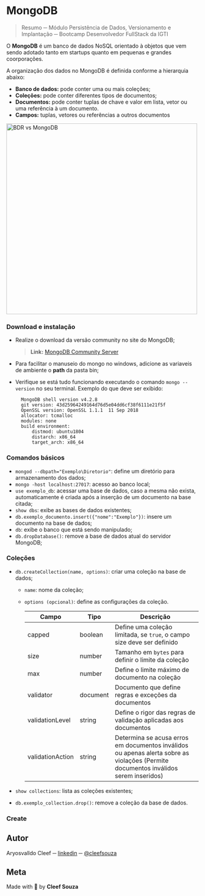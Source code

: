 # MongoDB
> Resumo ─ Módulo Persistência de Dados, Versionamento e Implantação ─ Bootcamp Desenvolvedor FullStack da IGTI

O **MongoDB** é um banco de dados NoSQL orientado à objetos que vem sendo adotado tanto em startups quanto em pequenas e grandes coorporações.

A organização dos dados no MongoDB é definida conforme a hierarquia abaixo:

- **Banco de dados:** pode conter uma ou mais coleções;
- **Coleções:** pode conter diferentes tipos de documentos;
- **Documentos:** pode conter tuplas de chave e valor em lista, vetor ou uma
referência à um documento.
- **Campos:** tuplas, vetores ou referências a outros documentos

<img src="https://d2m498l008ebpa.cloudfront.net/2017/07/sql-nosql.png" title="BDR vs MongoDB" width=500/>

### Download e instalação
- Realize o download da versão community no site do MongoDB;
  > **Link:** [MongoDB Community Server](https://www.mongodb.com/try/download/community)

- Para facilitar o manuseio do mongo no windows, adicione as variaveis de ambiente o **path** da pasta bin;

- Verifique se está tudo funcionando executando o comando `mongo --version` no seu terminal. Exemplo do que deve ser exibido:
  ```shell
    MongoDB shell version v4.2.8
    git version: 43d25964249164d76d5e04dd6cf38f6111e21f5f
    OpenSSL version: OpenSSL 1.1.1  11 Sep 2018
    allocator: tcmalloc
    modules: none
    build environment:
        distmod: ubuntu1804
        distarch: x86_64
        target_arch: x86_64
  ```

### Comandos básicos
- `mongod --dbpath="Exemplo\Diretorio"`: define um diretório para armazenamento dos dados;
- `mongo -host localhost:27017`: acesso ao banco local;
- `use exemplo_db`: acessar uma base de dados, caso a mesma não exista, automaticamente é criada após a inserção de um documento na base citada;
- `show dbs`: exibe as bases de dados existentes;
- `db.exemplo_documento.insert({"nome":"Exemplo"})`: insere um documento na base de dados;
- `db`: exibe o banco que está sendo manipulado;
- `db.dropDatabase()`: remove a base de dados atual do servidor MongoDB;

### Coleções
- `db.createCollection(name, options)`: criar uma coleção na base de dados;
  - `name`: nome da coleção;
  - `options (opcional)`: define as configurações da coleção.

    |Campo|Tipo|Descrição|
    |--|--|--|
    |capped|boolean|Define uma coleção limitada, se `true`, o campo size deve ser definido|
    |size|number|Tamanho em `bytes` para definir o limite da coleção|
    |max|number|Define o limite máximo de documento na coleção|
    |validator|document|Documento que define regras e exceções da documentos|
    |validationLevel|string|Define o rigor das regras de validação aplicadas aos documentos|
    |validationAction|string|Determina se acusa erros em documentos inválidos ou apenas alerta sobre as violações (Permite documentos inválidos serem inseridos)|

- `show collections`: lista as coleções existentes;
- `db.exemplo_collection.drop()`: remove a coleção da base de dados.

### Create



## Autor
Aryosvalldo Cleef ─ [linkedin](https://www.linkedin.com/in/aryosvalldo-cleef/) ─ [@cleefsouza](https://github.com/cleefsouza)

## Meta
Made with 💚 by **Cleef Souza**
